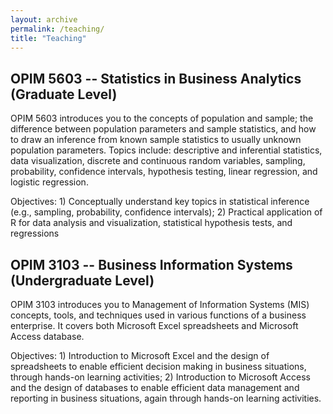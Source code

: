 ```yaml
---
layout: archive
permalink: /teaching/
title: "Teaching"
---
```


## OPIM 5603 -- Statistics in Business Analytics (Graduate Level)

OPIM 5603 introduces you to the concepts of population and sample; the difference between population parameters and sample statistics, and how to draw an inference from known sample statistics to usually unknown population parameters. Topics include: descriptive and inferential statistics, data visualization, discrete and continuous random variables, sampling, probability, confidence intervals, hypothesis testing, linear regression, and logistic regression. 

Objectives: 1)	Conceptually understand key topics in statistical inference (e.g., sampling, probability, confidence intervals); 2)	Practical application of R for data analysis and visualization, statistical hypothesis tests, and regressions

## OPIM 3103 -- Business Information Systems (Undergraduate Level)

OPIM 3103 introduces you to Management of Information Systems (MIS) concepts, tools, and techniques used in various functions of a business enterprise. It covers both Microsoft Excel spreadsheets and Microsoft Access database.  

Objectives: 1) Introduction to Microsoft Excel and the design of spreadsheets to enable efficient decision making in business situations, through hands-on learning activities;  2) Introduction to Microsoft Access and the design of databases to enable efficient data management and reporting in business situations, again through hands-on learning activities.  
